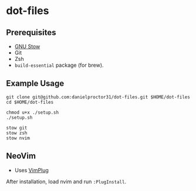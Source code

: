 # dot-files

## Prerequisites

- [GNU Stow](https://www.gnu.org/software/stow/)
- Git
- Zsh
- `build-essential` package (for brew).

## Example Usage

```
git clone git@github.com:danielproctor31/dot-files.git $HOME/dot-files
cd $HOME/dot-files

chmod u+x ./setup.sh
./setup.sh

stow git
stow zsh
stow nvim
```

## NeoVim

- Uses [VimPlug](https://github.com/junegunn/vim-plug)

After installation, load nvim and run `:PlugInstall`.
